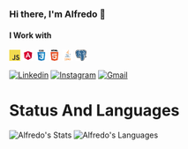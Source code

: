 ### Hi there, I'm Alfredo 👋

#### I Work with
<code><img height="20" src="https://raw.githubusercontent.com/github/explore/80688e429a7d4ef2fca1e82350fe8e3517d3494d/topics/javascript/javascript.png"></code>
<code><img height="20" src="https://raw.githubusercontent.com/github/explore/80688e429a7d4ef2fca1e82350fe8e3517d3494d/topics/angular/angular.png"></code>
<code><img height="20" src="https://raw.githubusercontent.com/github/explore/80688e429a7d4ef2fca1e82350fe8e3517d3494d/topics/css/css.png"></code>
<code><img height="20" src="https://raw.githubusercontent.com/github/explore/80688e429a7d4ef2fca1e82350fe8e3517d3494d/topics/html/html.png"></code>
<code><img height="20" src="https://raw.githubusercontent.com/github/explore/80688e429a7d4ef2fca1e82350fe8e3517d3494d/topics/java/java.png"></code>
<code><img height="20" src="https://raw.githubusercontent.com/github/explore/80688e429a7d4ef2fca1e82350fe8e3517d3494d/topics/postgresql/postgresql.png"></code>

[![Linkedin](https://img.shields.io/badge/-LinkedIn-blue?style=flat&logo=Linkedin&logoColor=white)](https://www.linkedin.com/in/alfredovandrade/)
[![Instagram](https://img.shields.io/badge/-Instagram-c13584?style=flat&labelColor=c13584&logo=instagram&logoColor=white)](https://www.instagram.com/alfredo_andrade_/)
[![Gmail](https://img.shields.io/badge/-Gmail-c14438?style=flat&logo=Gmail&logoColor=white)](mailto:alfredo.andrade@ccc.ufcg.edu.br)

# Status And Languages
![Alfredo's Stats](https://github-readme-stats.vercel.app/api?username=AlfredoAndrade14&show_icons=true&theme=github_dark)
![Alfredo's Languages](https://github-readme-stats.vercel.app/api/top-langs/?username=AlfredoAndrade14&layout=compact&theme=github_dark)
